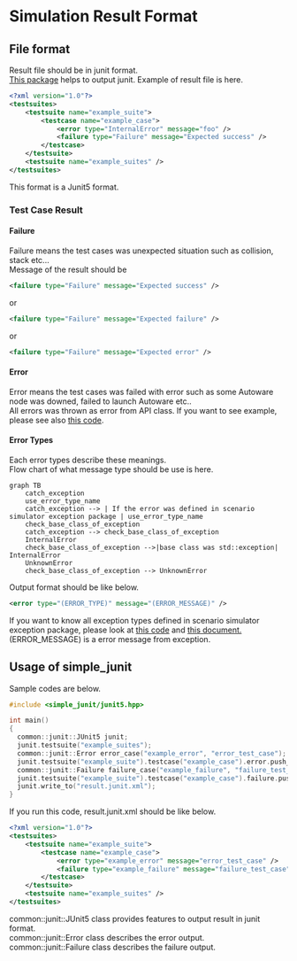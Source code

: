 # Simulation Result Format
## File format
Result file should be in junit format.  
[This package](https://github.com/tier4/scenario_simulator_v2/tree/master/common/simple_junit) helps to output junit.
Example of result file is here.  

```xml
<?xml version="1.0"?>
<testsuites>
	<testsuite name="example_suite">
		<testcase name="example_case">
			<error type="InternalError" message="foo" />
			<failure type="Failure" message="Expected success" />
		</testcase>
	</testsuite>
	<testsuite name="example_suites" />
</testsuites>
```

This format is a Junit5 format.

### Test Case Result
#### Failure

Failure means the test cases was unexpected situation such as collision, stack etc...  
Message of the result should be

```xml
<failure type="Failure" message="Expected success" />
```

or

```xml
<failure type="Failure" message="Expected failure" />
```

or

```xml
<failure type="Failure" message="Expected error" />
```

#### Error

Error means the test cases was failed with error such as some Autoware node was downed, failed to launch Autoware etc..  
All errors was thrown as error from API class.
If you want to see example, please see also [this code](https://github.com/tier4/scenario_simulator_v2/blob/c6d7c4da7556a593dc3d34b0a982bc[…]r/include/openscenario_interpreter/openscenario_interpreter.hpp).  

#### Error Types
Each error types describe these meanings.  
Flow chart of what message type should be use is here.

```mermaid
graph TB
    catch_exception
    use_error_type_name
    catch_exception --> | If the error was defined in scenario simulator exception package | use_error_type_name
    check_base_class_of_exception
    catch_exception --> check_base_class_of_exception
    InternalError
    check_base_class_of_exception -->|base class was std::exception| InternalError
    UnknownError
    check_base_class_of_exception --> UnknownError
```

Output format should be like below.

```xml
<error type="(ERROR_TYPE)" message="(ERROR_MESSAGE)" />
```

If you want to know all exception types defined in scenario simulator exception package, please look at [this code](https://github.com/tier4/scenario_simulator_v2/blob/master/common/scenario_simulator_exception/include/scenario_simulator_exception/exception.hpp) and [this document.](ErrorCategories.md)  
(ERROR_MESSAGE) is a error message from exception.  

## Usage of simple_junit

Sample codes are below.

```c++
#include <simple_junit/junit5.hpp>

int main()
{
  common::junit::JUnit5 junit;
  junit.testsuite("example_suites");
  common::junit::Error error_case("example_error", "error_test_case");
  junit.testsuite("example_suite").testcase("example_case").error.push_back(error_case);
  common::junit::Failure failure_case("example_failure", "failure_test_case");
  junit.testsuite("example_suite").testcase("example_case").failure.push_back(failure_case);
  junit.write_to("result.junit.xml");
}
```

If you run this code, result.junit.xml should be like below.

```xml
<?xml version="1.0"?>
<testsuites>
	<testsuite name="example_suite">
		<testcase name="example_case">
			<error type="example_error" message="error_test_case" />
			<failure type="example_failure" message="failure_test_case" />
		</testcase>
	</testsuite>
	<testsuite name="example_suites" />
</testsuites>
```

common::junit::JUnit5 class provides features to output result in junit format.  
common::junit::Error class describes the error output.  
common::junit::Failure class describes the failure output.  
